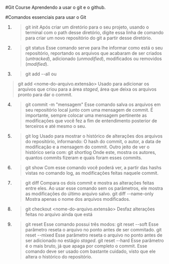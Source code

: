 #Git Course
Aprendendo a usar o git e o github.

#Comandos essenciais para usar o Git
    
1. > git init
    Após criar um diretório para o seu projeto, usando o terminal com o path desse diretório, digite essa linha de comando para criar um novo repositório do git a partir desse diretório. 

2. > git status
    Esse comando serve para lhe informar como está o seu repositório, reportando os arquivos que acabaram de ser criados (_untracked_), adicionado (_unmodified_), modificados ou removidos (_modified_).

3. > git add --all 
ou 
> git add <nome-do-arquivo.extensão>
    Usado para adicionar os arquivos que criou para a área _staged_, área que deixa os arquivos pronto para dar o commit.

4. > git commit -m "mensagem"
    Esse comando salva os arquivos em seu repositório local junto com uma mensagem de commit. É importante, sempre colocar uma mensagem pertinente as modificações que você fez a fim de entendimento posterior de terceiros e até mesmo o seu.

5. > git log
    Usado para mostrar o histórico de alterações dos arquivos do repositório, informando: O hash do commit, o autor, a data de modificação e a mensagem do commit.
    Outro jeito de ver o histórico seria com:
    > git shortlog
    Onde este, mostra os autores, quantos commits fizeram e quais foram esses commits.

6. > git show <hash-do-commit>
    Com esse comando você poderá ver, a partir das hashs vistas no comando log, as modificações feitas naquele commit.

7. > git diff <commit-1><commit-2>
    Compara os dois commit e mostra as alterações feitas entre eles. Ao usar esse comando sem os parâmetros, ele mostra as modificações do último arquivo salvo.
    > git diff --name-only
    Mostra apenas o nome dos arquivos modificados.

8. > git checkout <nome-do-arquivo.extensão>
    Desfaz alterações feitas no arquivo ainda que está

9. > git reset
    Esse comando possui três modos:
    > git reset --soft <hash-do-commit-anterior-ao-que-quer-ser-resetado>
        Esse parâmetro reseta o arquivo no ponto antes de ser commitado.
    > git reset --mixed <hash-do-commit-anterior-ao-que-quer-ser-resetado>
        Esse parâmetro reseta o arquivo no ponto antes de ser adicionado no estágio _staged_.
    > git reset --hard <hash-do-commit-anterior-ao-que-quer-ser-resetado>
        Esse parâmetro é o mais bruto, já que apaga por completo o commit.
    Esse comando deve ser usado com bastante cuidado, visto que ele altera o histórico do repositório.